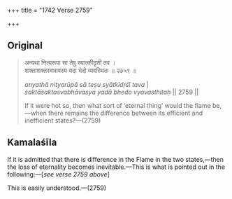 +++
title = "1742 Verse 2759"

+++
## Original 
>
> अन्यथा नित्यरूपा सा तेषु स्यात्कीदृशी तव ।  
> शक्ताशक्तस्वभावस्य यदा भेदो व्यवस्थितः ॥ २७५९ ॥ 
>
> *anyathā nityarūpā sā teṣu syātkīdṛśī tava* \|  
> *śaktāśaktasvabhāvasya yadā bhedo vyavasthitaḥ* \|\| 2759 \|\| 
>
> If it were hot so, then what sort of ‘eternal thing’ would the flame be,—when there remains the difference between its efficient and inefficient states?—(2759)



## Kamalaśīla

If it is admitted that there is difference in the Flame in the two states,—then the loss of eternality becomes inevitable.—This is what is pointed out in the following:—[*see verse 2759 above*]

This is easily understood.—(2759)


